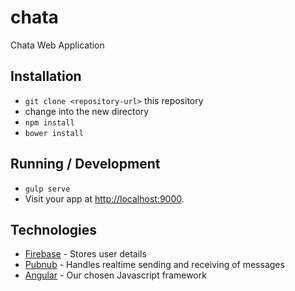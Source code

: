 # chata
Chata Web Application

## Installation

* `git clone <repository-url>` this repository
* change into the new directory
* `npm install`
* `bower install`

## Running / Development

* `gulp serve`
* Visit your app at [http://localhost:9000](http://localhost:9000).

## Technologies

* [Firebase](http://firebase.google.com/) - Stores user details
* [Pubnub](https://www.pubnub.com/) - Handles realtime sending and receiving of messages
* [Angular](https://angular.io/) - Our chosen Javascript framework
